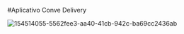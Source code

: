 #Aplicativo Conve Delivery

![154514055-5562fee3-aa40-41cb-942c-ba69cc2436ab](https://user-images.githubusercontent.com/60305254/157360097-ae9a4b31-70c9-4e7c-987e-8606bc2c0d2f.jpg)
